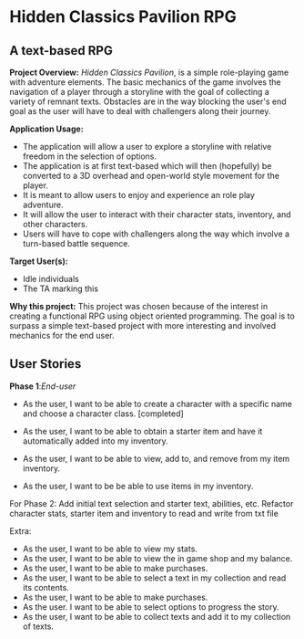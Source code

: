 # Hidden Classics Pavilion RPG

## A text-based RPG 

**Project Overview:**
*Hidden Classics Pavilion*, is a simple role-playing game with adventure elements. 
The basic mechanics of the game involves the navigation of a player through a storyline with the goal of collecting a variety of remnant texts.
Obstacles are in the way blocking the user's end goal as the user will have to deal with challengers along their journey.


**Application Usage:**
- The application will allow a user to explore a storyline with relative freedom in the selection of options.
- The application is at first text-based which will then (hopefully) be converted to a 3D overhead and open-world style movement for the player.
- It is meant to allow users to enjoy and experience an role play adventure.
- It will allow the user to interact with their character stats, inventory, and other characters.
- Users will have to cope with challengers along the way which involve a turn-based battle sequence.

**Target User(s):**
- Idle individuals
- The TA marking this

**Why this project:**
This project was chosen because of the interest in creating a functional RPG using object oriented programming. The goal is to surpass a simple text-based project with more interesting and involved mechanics for the end user.

## User Stories

**Phase 1**:*End-user*
- As the user, I want to be able to create a character with a specific name and choose a character class. [completed]
- As the user, I want to be able to obtain a starter item and have it automatically added into my inventory.

- As the user, I want to be able to view, add to, and remove from my item inventory.
- As the user, I want to be be able to use items in my inventory.

For Phase 2: Add initial text selection and starter text, abilities, etc. Refactor character stats, starter item and inventory to read and write from txt file

Extra:
- As the user, I want to be able to view my stats.
- As the user, I want to be able to view the in game shop and my balance.
- As the user, I want to be able to make purchases.
- As the user, I want to be able to select a text in my collection and read its contents.
- As the user, I want to be able to make purchases.
- As the user. I want to be able to select options to progress the story.
- As the user, I want to be able to collect texts and add it to my collection of texts.

